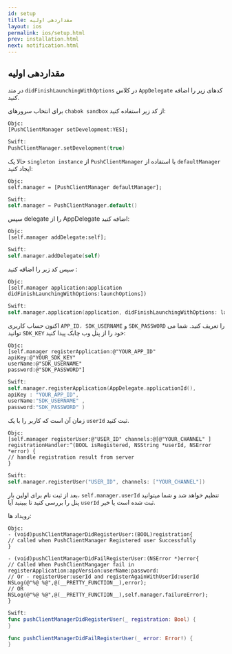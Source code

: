 ```yaml
---
id: setup
title: مقداردهی اولیه
layout: ios
permalink: ios/setup.html
prev: installation.html
next: notification.html
---
```




مقداردهی اولیه
-------------
در متد `didFinishLaunchingWithOptions` در کلاس `AppDelegate` کدهای زیر را اضافه کنید.


برای انتخاب سرورهای `chabok sandbox` از کد زیر استفاده کنید:
```objc
Objc:
[PushClientManager setDevelopment:YES];
```
```swift
Swift:  
PushClientManager.setDevelopment(true)
```

حالا یک `singleton instance` از `PushClientManager` با استفاده از `defaultManager` ایجاد کنید:

```objc
Objc:
self.manager = [PushClientManager defaultManager];
```
```swift
Swift:
self.manager = PushClientManager.default()
```
سپس delegate  را از  AppDelegate اضافه کنید:
```objc
Objc:
[self.manager addDelegate:self];
```
```swift
Swift:
self.manager.addDelegate(self)
```
سپس کد زیر را اضافه کنید :
```objc
Objc:
[self.manager application:application didFinishLaunchingWithOptions:launchOptions])
```
```swift
Swift:
self.manager.application(application, didFinishLaunchingWithOptions: launchOptions)
```
اکنون حساب کاربری `APP_ID، SDK_USERNAME` و `SDK_PASSWORD` را تعریف کنید. شما می توانید `SDK_KEY` خود را از پنل وب چابک پیدا کنید:

```objc
Objc:
[self.manager registerApplication:@"YOUR_APP_ID"
apiKey:@"YOUR_SDK_KEY"
userName:@"SDK_USERNAME"
password:@"SDK_PASSWORD"]
```
```swift
Swift:
self.manager.registerApplication(AppDelegate.applicationId(),
apiKey : "YOUR_APP_ID",
userName:"SDK_USERNAME" ,
password:"SDK_PASSWORD" )
```

زمان آن است که کاربر را با یک `userId` ثبت کنید.
```objc
Objc:
[self.manager registerUser:@"USER_ID" channels:@[@"YOUR_CHANNEL" ]
registrationHandler:^(BOOL isRegistered, NSString *userId, NSError *error) {
// handle registration result from server
}
```
```swift
Swift:
self.manager.registerUser("USER_ID", channels: ["YOUR_CHANNEL"])
```
بعد از ثبت نام برای اولین بار، `self.manager.userId` تنظیم خواهد شد و شما میتوانید پنل را بررسی کنید تا ببینید آیا `userId` ثبت شده است یا خیر.

رویداد ها:
```objc
Objc:
- (void)pushClientManagerDidRegisterUser:(BOOL)registration{
// called when PushClientManager Registered user Successfully
}

- (void)pushClientManagerDidFailRegisterUser:(NSError *)error{
// Called When PushClientMangager fail in registerApplication:appVersion:userName:password:
// Or - registerUser:userId and registerAgainWithUserId:userId
NSLog(@"%@ %@",@(__PRETTY_FUNCTION__),error);
// OR
NSLog(@"%@ %@",@(__PRETTY_FUNCTION__),self.manager.failureError);
}
```
```swift
Swift:
func pushClientManagerDidRegisterUser(_ registration: Bool) {
}

func pushClientManagerDidFailRegisterUser(_ error: Error!) {
}
```
